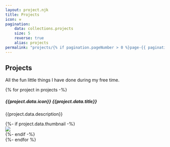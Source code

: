 ```yaml
---
layout: project.njk
title: Projects
icon: ⚒
pagination:
    data: collections.projects
    size: 5
    reverse: true
    alias: projects
permalink: "projects/{% if pagination.pageNumber > 0 %}page-{{ pagination.pageNumber + 1 }}/{% endif %}index.html"
---
```


## Projects
All the fun little things I have done during my free time.

<div class="project-list d-flex flex-column justify-content-center gap-3 py-4 pt-3">
    {% for project in projects -%}
        <article class="project-box p-exclude">
            <div class="project-box-info">
                <h5>{{project.data.icon}} {{project.data.title}}</h5>
                <p class="project-description mt-0 mb-0 ff-firacode">{{project.data.description}}</p>
            </div>
            {%- if project.data.thumbnail -%}
            <div class="project-box-thumbnail">
                <img src="{{project.url}}/{{project.data.thumbnail}}"></img>
            </div>
            {%- endif -%}
            <a href="{% if project.data.url -%} {{project.data.url}} {%- else -%} {{project.url}} {%- endif %}" class="entry-link"></a>
        </article>
    {%- endfor %}
</div>